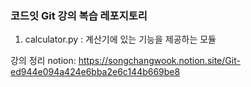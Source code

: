 ### 코드잇 Git 강의 복습 레포지토리
1. calculator.py : 계산기에 있는 기능을 제공하는 모듈

강의 정리 notion: https://songchangwook.notion.site/Git-ed944e094a424e6bba2e6c144b669be8
